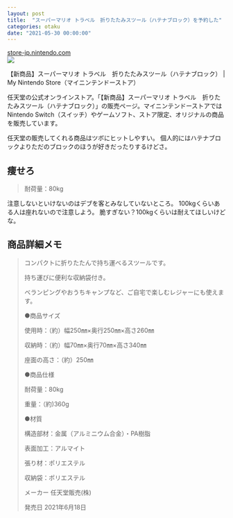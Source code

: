 ```yaml
---
layout: post
title:  "スーパーマリオ トラベル　折りたたみスツール（ハテナブロック）を予約した"
categories: otaku
date: "2021-05-30 00:00:00"
---
```



<div class="card">
  <a href="https://store-jp.nintendo.com/list/goods/home-kitchen/NSL_8_AAABX.html"></a>
  <div class="card__header">
    <a href="https://store-jp.nintendo.com/list/goods/home-kitchen/NSL_8_AAABX.html">store-jp.nintendo.com</a>
  </div>
  <div class="card__image">
    <img src="https://store-jp.nintendo.com/dw/image/v2/BFGJ_PRD/on/demandware.static/-/Sites-all-master-catalog/ja_JP/dwd51f2e51/products/VM_NSL_8_AAABX/heroBanner/4dda738e78d981275503e7d106a33ac3f08c6167be7215723d074fb430fb6cb5fa00574d7390fc65819d5d6362a7416b6c5d67bdd40d5718f0759e54bfb0ad96.jpg?sw=1368&strip=false">
  </div>
  <div class="card__title">
    <p>【新商品】スーパーマリオ トラベル　折りたたみスツール（ハテナブロック） | My Nintendo Store（マイニンテンドーストア）</p>
  </div>
  <div class="card__description">
    <p>任天堂の公式オンラインストア。「【新商品】スーパーマリオ トラベル　折りたたみスツール（ハテナブロック）」の販売ページ。マイニンテンドーストアではNintendo Switch（スイッチ）やゲームソフト、ストア限定、オリジナルの商品を販売しています。</p>
  </div>
</div>


任天堂の販売してくれる商品はツボにヒットしやすい。
個人的にはハテナブロックよりただのブロックのほうが好きだったりするけどさ。

## 痩せろ

> 耐荷量：80kg

注意しないといけないのはデブを客とみなしていないところ。
100kgくらいある人は座れないので注意しよう。
脆すぎない？100kgくらいは耐えてほしいけどな。

## 商品詳細メモ

> コンパクトに折りたたんで持ち運べるスツールです。
> 
> 持ち運びに便利な収納袋付き。
> 
> ベランピングやおうちキャンプなど、ご自宅で楽しむレジャーにも使えます。
> 
> ●商品サイズ
> 
> 使用時：（約）幅250㎜×奥行250㎜×高さ260㎜
> 
> 収納時：（約）幅70㎜×奥行70㎜×高さ340㎜
> 
> 座面の高さ：（約）250㎜
> 
> ●商品仕様
> 
> 耐荷量：80kg
> 
> 重量：（約)360g
> 
> ●材質
> 
> 構造部材：金属（アルミニウム合金）・PA樹脂
> 
> 表面加工：アルマイト
> 
> 張り材：ポリエステル
> 
> 収納袋：ポリエステル
> 
> メーカー	任天堂販売(株)
> 
> 発売日	2021年6月18日

